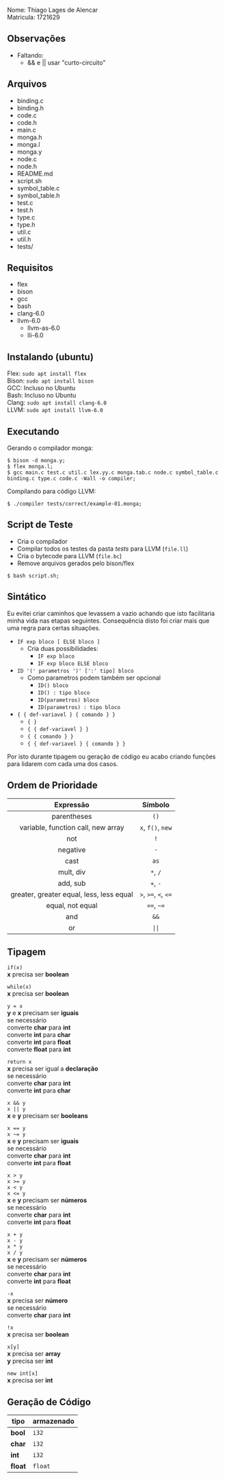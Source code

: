 Nome: Thiago Lages de Alencar  
Matricula: 1721629  

## Observações

* Faltando:
  * && e || usar "curto-circuito"

## Arquivos

* binding.c
* binding.h
* code.c
* code.h
* main.c
* monga.h
* monga.l
* monga.y
* node.c
* node.h
* README.md
* script.sh
* symbol_table.c
* symbol_table.h
* test.c
* test.h
* type.c
* type.h
* util.c
* util.h
* tests/

## Requisitos

* flex
* bison
* gcc
* bash
* clang-6.0
* llvm-6.0
  * llvm-as-6.0
  * lli-6.0

## Instalando (ubuntu)

Flex: `sudo apt install flex`  
Bison: `sudo apt install bison`  
GCC: Incluso no Ubuntu  
Bash: Incluso no Ubuntu  
Clang: `sudo apt install clang-6.0`  
LLVM: `sudo apt install llvm-6.0`  

## Executando

Gerando o compilador monga:
```
$ bison -d monga.y;
$ flex monga.l;
$ gcc main.c test.c util.c lex.yy.c monga.tab.c node.c symbol_table.c binding.c type.c code.c -Wall -o compiler;
```

Compilando para código LLVM:  
```
$ ./compiler tests/correct/example-01.monga;
```

## Script de Teste
* Cria o compilador  
* Compilar todos os testes da pasta *tests* para LLVM (`file.ll`)  
* Cria o bytecode para LLVM (`file.bc`)  
* Remove arquivos gerados pelo bison/flex  

```
$ bash script.sh;
```

## Sintático
Eu evitei criar caminhos que levassem a vazio achando que isto facilitaria minha vida nas etapas seguintes. Consequência disto foi criar mais que uma regra para certas situações.  

* `IF exp bloco [ ELSE bloco ]`  
  * Cria duas possibilidades:
    * `IF exp bloco`  
    * `IF exp bloco ELSE bloco`  
* `ID '(' parametros ')' [':' tipo] bloco`
  * Como parametros podem também ser opcional  
    * `ID() bloco`
    * `ID() : tipo bloco`
    * `ID(parametros) bloco`
    * `ID(parametros) : tipo bloco`
* `{ { def-variavel } { comando } }`
  * `{ }`
  * `{ { def-variavel } }`
  * `{ { comando } }`
  * `{ { def-variavel } { comando } }`

Por isto durante tipagem ou geração de código eu acabo criando funções para lidarem com cada uma dos casos.  

## Ordem de Prioridade

| Expressão                                 | Símbolo |
| :---:                                     | :---: |
| parentheses                               | `()` |
| variable, function call, new array        | `x`, `f()`, `new` |
| not                                       | `!` |
| negative                                  | `-` |
| cast                                      | `as` |
| mult, div                                 | `*`, `/`|
| add, sub                                  | `+`, `-` |
| greater, greater equal, less, less equal  | `>`, `>=`, `<`, `<=` |
| equal, not equal                          | `==`, `~=` |
| and                                       | `&&` |
| or                                        | <code>&#124;&#124;</code> |

## Tipagem

`if(x)`  
**x** precisa ser **boolean**  

`while(x)`  
**x** precisa ser **boolean**  

`y = x`  
**y** e **x** precisam ser **iguais**  
se necessário  
converte **char** para **int**  
converte **int** para **char**  
converte **int** para **float**  
converte **float** para **int**  

`return x`  
**x** precisa ser igual a **declaração**  
se necessário  
converte **char** para **int**  
converte **int** para **char**  

`x && y`  
`x || y`  
**x** e **y** precisam ser **booleans**  

`x == y`  
`x ~= y`  
**x** e **y** precisam ser **iguais**  
se necessário  
converte **char** para **int**  
converte **int** para **float**  

`x > y`  
`x >= y`  
`x < y`  
`x <= y`  
**x** e **y** precisam ser **números**  
se necessário  
converte **char** para **int**  
converte **int** para **float**  

`x + y`  
`x - y`  
`x * y`  
`x / y`  
**x** e **y** precisam ser **números**  
se necessário  
converte **char** para **int**  
converte **int** para **float**  

`-x`  
**x** precisa ser **número**  
se necessário  
converte **char** para **int**  

`!x`  
**x** precisa ser **boolean**  

`x[y]`  
**x** precisa ser **array**  
**y** precisa ser **int**  

`new int[x]`  
**x** precisa ser **int**  

## Geração de Código

| tipo      | armazenado  |
| ----      | ----------  |
| **bool**  | `i32`       |
| **char**  | `i32`       |
| **int**   | `i32`       |
| **float** | `float`     |